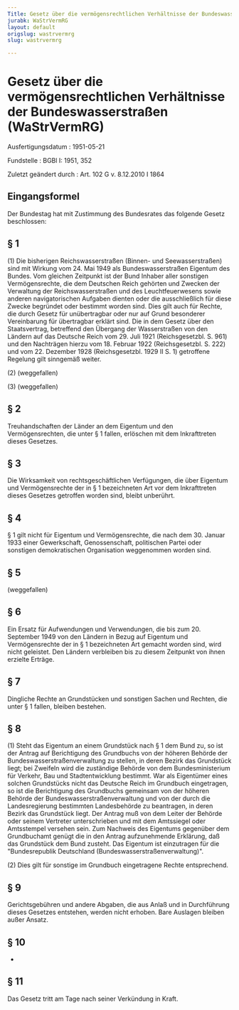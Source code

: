 ```yaml
---
Title: Gesetz über die vermögensrechtlichen Verhältnisse der Bundeswasserstraßen
jurabk: WaStrVermRG
layout: default
origslug: wastrvermrg
slug: wastrvermrg

---
```


# Gesetz über die vermögensrechtlichen Verhältnisse der Bundeswasserstraßen (WaStrVermRG)

Ausfertigungsdatum
:   1951-05-21

Fundstelle
:   BGBl I: 1951, 352

Zuletzt geändert durch
:   Art. 102 G v. 8.12.2010 I 1864

## Eingangsformel

Der Bundestag hat mit Zustimmung des Bundesrates das folgende Gesetz
beschlossen:

## § 1

(1) Die bisherigen Reichswasserstraßen (Binnen- und Seewasserstraßen)
sind mit Wirkung vom 24. Mai 1949 als Bundeswasserstraßen Eigentum des
Bundes. Vom gleichen Zeitpunkt ist der Bund Inhaber aller sonstigen
Vermögensrechte, die dem Deutschen Reich gehörten und Zwecken der
Verwaltung der Reichswasserstraßen und des Leuchtfeuerwesens sowie
anderen navigatorischen Aufgaben dienten oder die ausschließlich für
diese Zwecke begründet oder bestimmt worden sind. Dies gilt auch für
Rechte, die durch Gesetz für unübertragbar oder nur auf Grund
besonderer Vereinbarung für übertragbar erklärt sind. Die in dem
Gesetz über den Staatsvertrag, betreffend den Übergang der
Wasserstraßen von den Ländern auf das Deutsche Reich vom 29. Juli 1921
(Reichsgesetzbl. S. 961) und den Nachträgen hierzu vom 18. Februar
1922 (Reichsgesetzbl. S. 222) und vom 22. Dezember 1928
(Reichsgesetzbl. 1929 II S. 1) getroffene Regelung gilt sinngemäß
weiter.

(2) (weggefallen)

(3) (weggefallen)

## § 2

Treuhandschaften der Länder an dem Eigentum und den Vermögensrechten,
die unter § 1 fallen, erlöschen mit dem Inkrafttreten dieses Gesetzes.

## § 3

Die Wirksamkeit von rechtsgeschäftlichen Verfügungen, die über
Eigentum und Vermögensrechte der in § 1 bezeichneten Art vor dem
Inkrafttreten dieses Gesetzes getroffen worden sind, bleibt unberührt.

## § 4

§ 1 gilt nicht für Eigentum und Vermögensrechte, die nach dem 30.
Januar 1933 einer Gewerkschaft, Genossenschaft, politischen Partei
oder sonstigen demokratischen Organisation weggenommen worden sind.

## § 5

(weggefallen)

## § 6

Ein Ersatz für Aufwendungen und Verwendungen, die bis zum 20.
September 1949 von den Ländern in Bezug auf Eigentum und
Vermögensrechte der in § 1 bezeichneten Art gemacht worden sind, wird
nicht geleistet. Den Ländern verbleiben bis zu diesem Zeitpunkt von
ihnen erzielte Erträge.

## § 7

Dingliche Rechte an Grundstücken und sonstigen Sachen und Rechten, die
unter § 1 fallen, bleiben bestehen.

## § 8

(1) Steht das Eigentum an einem Grundstück nach § 1 dem Bund zu, so
ist der Antrag auf Berichtigung des Grundbuchs von der höheren Behörde
der Bundeswasserstraßenverwaltung zu stellen, in deren Bezirk das
Grundstück liegt; bei Zweifeln wird die zuständige Behörde von dem
Bundesministerium für Verkehr, Bau und Stadtentwicklung bestimmt. War
als Eigentümer eines solchen Grundstücks nicht das Deutsche Reich im
Grundbuch eingetragen, so ist die Berichtigung des Grundbuchs
gemeinsam von der höheren Behörde der Bundeswasserstraßenverwaltung
und von der durch die Landesregierung bestimmten Landesbehörde zu
beantragen, in deren Bezirk das Grundstück liegt. Der Antrag muß von
dem Leiter der Behörde oder seinem Vertreter unterschrieben und mit
dem Amtssiegel oder Amtsstempel versehen sein. Zum Nachweis des
Eigentums gegenüber dem Grundbuchamt genügt die in den Antrag
aufzunehmende Erklärung, daß das Grundstück dem Bund zusteht. Das
Eigentum ist einzutragen für die "Bundesrepublik Deutschland
(Bundeswasserstraßenverwaltung)".

(2) Dies gilt für sonstige im Grundbuch eingetragene Rechte
entsprechend.

## § 9

Gerichtsgebühren und andere Abgaben, die aus Anlaß und in Durchführung
dieses Gesetzes entstehen, werden nicht erhoben. Bare Auslagen bleiben
außer Ansatz.

## § 10

-

## § 11

Das Gesetz tritt am Tage nach seiner Verkündung in Kraft.

